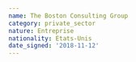 ```yaml
---
name: The Boston Consulting Group
category: private_sector
nature: Entreprise
nationality: Etats-Unis
date_signed: '2018-11-12'
---
```

    